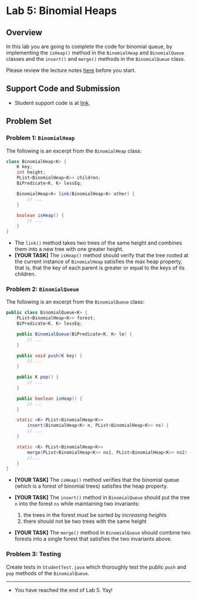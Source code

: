 # Lab 5: Binomial Heaps

## Overview

In this lab you are going to complete the code for binomial queue,
by implementing the `isHeap()` method in the `BinomialHeap` and
`BinomialQueue` classes and the `insert()` and `merge()`
methods in the `BinomialQueue` class.

Please review the lecture notes [here](./) before you start.

## Support Code and Submission

+ Student support code is at [link](https://github.com/IUDataStructuresCourse/binomial-queue-student-support-code).
<!-- + Submit your code file `BinaryTree.java` ([Problem 1](#problem-1-tree-traversal)) to -->
<!--   [link](https://autograder.luddy.indiana.edu/web/project/693). -->
<!-- + Submit your test file `BinaryTreeTest.java` ([Problem 2](#problem-2-testing)) to -->
<!--   [link](https://autograder.luddy.indiana.edu/web/project/831). -->

## Problem Set

### Problem 1: `BinomialHeap`

The following is an excerpt from the `BinomialHeap` class:

```java
class BinomialHeap<K> {
    K key;
    int height;
    PList<BinomialHeap<K>> children;
    BiPredicate<K, K> lessEq;

    BinomialHeap<K> link(BinomialHeap<K> other) {
        // ...
    }

    boolean isHeap() {
        // ...
    }
}
```

+ The `link()` method takes two trees of the same height and
  combines them into a new tree with one greater height.
+ **[YOUR TASK]** The `isHeap()` method should verify that the tree
  rooted at the current instance of `BinomialHeap` satisfies the
  max heap property, that is, that the key of each parent is greater or equal to
  the keys of its children.

### Problem 2: `BinomialQueue`

The following is an excerpt from the `BinomialQueue` class:

```java
public class BinomialQueue<K> {
    PList<BinomialHeap<K>> forest;
    BiPredicate<K, K> lessEq;

    public BinomialQueue(BiPredicate<K, K> le) {
        // ...
    }

    public void push(K key) {
        // ...
    }

    public K pop() {
        // ...
    }

    public boolean isHeap() {
        // ...
    }

    static <K> PList<BinomialHeap<K>>
        insert(BinomialHeap<K> n, PList<BinomialHeap<K>> ns) {
        // ...
    }

    static <K> PList<BinomialHeap<K>>
        merge(PList<BinomialHeap<K>> ns1, PList<BinomialHeap<K>> ns2) {
        //...
    }
}
```

+ **[YOUR TASK]** The `isHeap()` method verifies that the binomial queue
  (which is a forest of binomial trees) satisfies the heap property.
+ **[YOUR TASK]** The `insert()` method in `BinomialQueue` should put the tree `n` into
  the forest `ns` while maintaining two invariants:

    1. the trees in the forest must be sorted by *increasing heights*
    2. there should not be two trees with the same height

+ **[YOUR TASK]** The `merge()` method in `BinomialQueue` should combine two forests
  into a single forest that satisfies the two invariants above.

### Problem 3: Testing

Create tests in `StudentTest.java` which thoroughly test the public
`push` and `pop` methods of the `BinomialQueue`.

-----------------

* You have reached the end of Lab 5. Yay!
